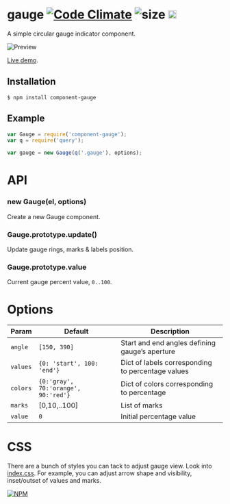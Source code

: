 # gauge [![Code Climate](https://codeclimate.com/github/dfcreative/gauge/badges/gpa.svg)](https://codeclimate.com/github/dfcreative/gauge) ![size](https://img.shields.io/badge/size-2.4kb-brightgreen.svg) <a href="UNLICENSE"><img src="http://upload.wikimedia.org/wikipedia/commons/6/62/PD-icon.svg" width="20"/></a>

A simple circular gauge indicator component.

![Preview](https://rawgit.com/dfcreative/gauge/master/preview.png)

[Live demo](https://cdn.rawgit.com/dfcreative/gauge/master/test/index.html).


## Installation

`$ npm install component-gauge`


## Example

```js
var Gauge = require('component-gauge');
var q = require('query');

var gauge = new Gauge(q('.gauge'), options);
```


# API

### new Gauge(el, options)

Create a new Gauge component.

### Gauge.prototype.update()

Update gauge rings, marks & labels position.

### Gauge.prototype.value

Current gauge percent value, `0..100`.


# Options

| Param | Default | Description |
|---|---|---|
| `angle` | `[150, 390]` | Start and end angles defining gauge’s aperture |
| `values` | `{0: 'start', 100: 'end'}` | Dict of labels corresponding to percentage values |
| `colors` | `{0:'gray', 70:'orange', 90:'red'}` | Dict of colors corresponding to percentage |
| `marks` | [0,10,..100] | List of marks |
| `value` | `0` | Initial percentage value |


# CSS

There are a bunch of styles you can tack to adjust gauge view. Look into [index.css](index.css).
For example, you can adjust arrow shape and visibility, inset/outset of values and marks.


[![NPM](https://nodei.co/npm/component-gauge.png?downloads=true&downloadRank=true&stars=true)](https://nodei.co/npm/component-gauge/)